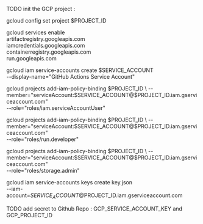 TODO init the GCP project : 

gcloud config set project $PROJECT_ID

gcloud services enable \
   artifactregistry.googleapis.com \
   iamcredentials.googleapis.com \
   containerregistry.googleapis.com \
   run.googleapis.com 

gcloud iam service-accounts create $SERVICE_ACCOUNT \
   --display-name="GitHub Actions Service Account"

gcloud projects add-iam-policy-binding $PROJECT_ID \
   --member="serviceAccount:$SERVICE_ACCOUNT@$PROJECT_ID.iam.gserviceaccount.com" \
   --role="roles/iam.serviceAccountUser"

gcloud projects add-iam-policy-binding $PROJECT_ID \
   --member="serviceAccount:$SERVICE_ACCOUNT@$PROJECT_ID.iam.gserviceaccount.com" \
   --role="roles/run.developer"

gcloud projects add-iam-policy-binding $PROJECT_ID \
   --member="serviceAccount:$SERVICE_ACCOUNT@$PROJECT_ID.iam.gserviceaccount.com" \
   --role="roles/storage.admin"

gcloud iam service-accounts keys create key.json \
   --iam-account=$SERVICE_ACCOUNT@$PROJECT_ID.iam.gserviceaccount.com

TODO add secret to Github Repo : GCP_SERVICE_ACCOUNT_KEY and GCP_PROJECT_ID



